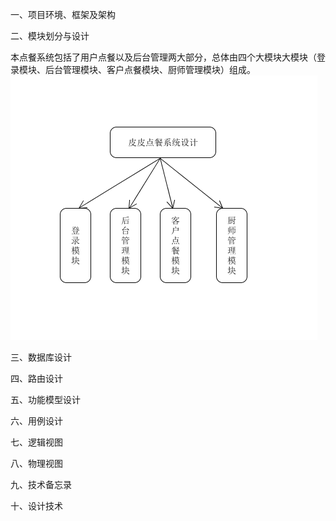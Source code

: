 一、项目环境、框架及架构


二、模块划分与设计

本点餐系统包括了用户点餐以及后台管理两大部分，总体由四个大模块大模块（登录模块、后台管理模块、客户点餐模块、厨师管理模块）组成。
  ![总体模块](/img/model/总体模块.png)


三、数据库设计


四、路由设计


五、功能模型设计


六、用例设计


七、逻辑视图


八、物理视图


九、技术备忘录


十、设计技术
